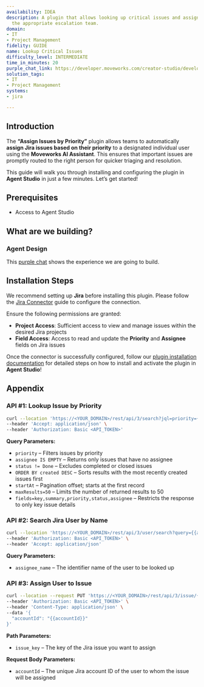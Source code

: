 ```yaml
---
availability: IDEA
description: A plugin that allows looking up critical issues and assigning them to
  the appropriate escalation team.
domain:
- IT
- Project Management
fidelity: GUIDE
name: Lookup Critical Issues
difficulty_level: INTERMEDIATE
time_in_minutes: 20
purple_chat_link: https://developer.moveworks.com/creator-studio/developer-tools/purple-chat/?conversation=%7B%22startTimestamp%22%3A%2211%3A43+AM%22%2C%22messages%22%3A%5B%7B%22parts%22%3A%5B%7B%22richText%22%3A%22Show+me+all+critical+production+issues%22%7D%5D%2C%22role%22%3A%22user%22%7D%2C%7B%22parts%22%3A%5B%7B%22reasoningSteps%22%3A%5B%7B%22richText%22%3A%22Searching+%3Cb%3EJira%3C%2Fb%3E+for+critical+production+issues.%22%2C%22status%22%3A%22success%22%7D%5D%7D%2C%7B%22richText%22%3A%22%3Cp%3EI+found+2+critical+issues+in+%3Cb%3EJira%3C%2Fb%3E%3A%3C%2Fp%3E%22%7D%2C%7B%22citations%22%3A%5B%7B%22citationTitle%22%3A%22API-401%3A+Authentication+service+failing%22%2C%22connectorName%22%3A%22jira%22%7D%2C%7B%22citationTitle%22%3A%22DB-231%3A+Database+connection+pool+exhausted%22%2C%22connectorName%22%3A%22jira%22%7D%5D%7D%2C%7B%22richText%22%3A%22What+would+you+like+to+do%3F%22%7D%2C%7B%22buttons%22%3A%5B%7B%22buttonText%22%3A%22Assign+an+issue%22%2C%22style%22%3A%22filled%22%7D%2C%7B%22buttonText%22%3A%22View+details%22%2C%22style%22%3A%22outlined%22%7D%5D%7D%5D%2C%22role%22%3A%22assistant%22%7D%2C%7B%22parts%22%3A%5B%7B%22richText%22%3A%22Assign+an+issue%22%7D%5D%2C%22role%22%3A%22user%22%7D%2C%7B%22parts%22%3A%5B%7B%22richText%22%3A%22%3Cp%3EWhich+issue+would+you+like+to+assign%3F%3C%2Fp%3E%22%7D%2C%7B%22buttons%22%3A%5B%7B%22buttonText%22%3A%22API-401%22%2C%22style%22%3A%22outlined%22%7D%2C%7B%22buttonText%22%3A%22DB-231%22%2C%22style%22%3A%22outlined%22%7D%5D%7D%5D%2C%22role%22%3A%22assistant%22%7D%2C%7B%22parts%22%3A%5B%7B%22richText%22%3A%22API-401%22%7D%5D%2C%22role%22%3A%22user%22%7D%2C%7B%22parts%22%3A%5B%7B%22richText%22%3A%22Okay%2C+who+should+I+assign+%3Cb%3EAPI-401%3C%2Fb%3E+to%3F+You+can+mention+a+team+or+an+individual.%22%7D%5D%2C%22role%22%3A%22assistant%22%7D%2C%7B%22parts%22%3A%5B%7B%22richText%22%3A%22the+SRE+escalation+team%22%7D%5D%2C%22role%22%3A%22user%22%7D%2C%7B%22parts%22%3A%5B%7B%22reasoningSteps%22%3A%5B%7B%22richText%22%3A%22Found+user+group+%27SRE+Escalation+Team%27+in+%3Cb%3EJira%3C%2Fb%3E%22%2C%22status%22%3A%22success%22%7D%5D%7D%2C%7B%22richText%22%3A%22%3Cp%3EOkay%2C+I+will+perform+the+following+action%3A%3C%2Fp%3E%3Cul%3E%3Cli%3E%3Cb%3EAssignee%3C%2Fb%3E%3A+SRE+Escalation+Team%3C%2Fli%3E%3Cli%3E%3Cb%3EIssue%3C%2Fb%3E%3A+API-401%3C%2Fli%3E%3C%2Ful%3E%3Cp%3EDoes+this+look+right%3F%3C%2Fp%3E%22%7D%2C%7B%22buttons%22%3A%5B%7B%22buttonText%22%3A%22Assign+Issue%22%2C%22style%22%3A%22filled%22%7D%2C%7B%22buttonText%22%3A%22Cancel%22%2C%22style%22%3A%22outlined%22%7D%5D%7D%5D%2C%22role%22%3A%22assistant%22%7D%2C%7B%22parts%22%3A%5B%7B%22richText%22%3A%22Assign+Issue%22%7D%5D%2C%22role%22%3A%22user%22%7D%2C%7B%22parts%22%3A%5B%7B%22richText%22%3A%22%3Cp%3EDone.+I%27ve+assigned+the+issue+to+the+SRE+Escalation+Team.%3C%2Fp%3E%22%7D%2C%7B%22citations%22%3A%5B%7B%22citationTitle%22%3A%22API-401%3A+Authentication+service+failing%22%2C%22connectorName%22%3A%22jira%22%7D%5D%7D%5D%2C%22role%22%3A%22assistant%22%7D%5D%7D
solution_tags:
- IT
- Project Management
systems:
- jira

---
```

## **Introduction**

The **“Assign Issues by Priority”** plugin allows teams to automatically **assign Jira issues based on their priority** to a designated individual user using the **Moveworks AI Assistant**. This ensures that important issues are promptly routed to the right person for quicker triaging and resolution.

This guide will walk you through installing and configuring the plugin in **Agent Studio** in just a few minutes. Let’s get started!

## **Prerequisites**

- Access to Agent Studio

## **What are we building?**

### **Agent Design**

This [purple chat](https://developer.moveworks.com/creator-studio/developer-tools/purple-chat/?conversation=%7B%22startTimestamp%22%3A%2211%3A43+AM%22%2C%22messages%22%3A%5B%7B%22parts%22%3A%5B%7B%22richText%22%3A%22I+need+to+assign+a+high+priority+issue+to+an+engineer+on+my+team%22%7D%5D%2C%22role%22%3A%22user%22%7D%2C%7B%22parts%22%3A%5B%7B%22reasoningSteps%22%3A%5B%7B%22richText%22%3A%22Resolving+%27my+team%27+based+on+organizational+data.%22%2C%22status%22%3A%22success%22%7D%5D%7D%2C%7B%22richText%22%3A%22%3Cp%3EI+can+help+with+that.+First%2C+who+should+I+assign+the+issue+to%3F%3C%2Fp%3E%22%7D%5D%2C%22role%22%3A%22assistant%22%7D%2C%7B%22parts%22%3A%5B%7B%22richText%22%3A%22%3Cp%3EPriya%3C%2Fp%3E%22%7D%5D%2C%22role%22%3A%22user%22%7D%2C%7B%22parts%22%3A%5B%7B%22reasoningSteps%22%3A%5B%7B%22richText%22%3A%22%3Cp%3ESearching+for+%27Priya%27+in+%3Cstrong%3Ejira%3C%2Fstrong%3E.%3C%2Fp%3E%22%2C%22status%22%3A%22success%22%7D%5D%7D%2C%7B%22richText%22%3A%22%3Cp%3EI+found+a+few+people+in+Jira+with+similar+names.+Which+one+do+you+mean%3F%3C%2Fp%3E%22%7D%2C%7B%22buttons%22%3A%5B%7B%22buttonText%22%3A%22Priya+Sharma%22%7D%2C%7B%22buttonText%22%3A%22Priyanka+Sharma%22%7D%2C%7B%22buttonText%22%3A%22Priya+S.+Sharma%22%7D%5D%7D%5D%2C%22role%22%3A%22assistant%22%7D%2C%7B%22parts%22%3A%5B%7B%22richText%22%3A%22Priya+Sharma%22%7D%5D%2C%22role%22%3A%22user%22%7D%2C%7B%22parts%22%3A%5B%7B%22reasoningSteps%22%3A%5B%7B%22richText%22%3A%22Searching+for+%3Cb%3EHigh+Priority%3C%2Fb%3E+issues+in+%3Cb%3EJira%3C%2Fb%3E.%22%2C%22status%22%3A%22success%22%7D%5D%7D%2C%7B%22richText%22%3A%22%3Cp%3EOkay.+I+found+a+few+high+priority+issues.+Which+one+should+I+assign+to+Priya+Sharma%3F%3C%2Fp%3E%22%7D%2C%7B%22citations%22%3A%5B%7B%22citationTitle%22%3A%22IOS-882%3A+Crash+on+app+launch+for+iOS+17+users%22%2C%22connectorName%22%3A%22jira%22%7D%2C%7B%22citationTitle%22%3A%22WEB-754%3A+%27Add+to+Cart%27+button+is+not+working%22%2C%22connectorName%22%3A%22jira%22%7D%2C%7B%22citationTitle%22%3A%22API-415%3A+Payment+gateway+integration+failing+intermittently%22%2C%22connectorName%22%3A%22jira%22%7D%5D%7D%2C%7B%22buttons%22%3A%5B%7B%22buttonText%22%3A%22IOS-882%22%2C%22style%22%3A%22outlined%22%7D%2C%7B%22buttonText%22%3A%22WEB-754%22%2C%22style%22%3A%22outlined%22%7D%2C%7B%22buttonText%22%3A%22API-415%22%2C%22style%22%3A%22outlined%22%7D%5D%7D%5D%2C%22role%22%3A%22assistant%22%7D%2C%7B%22parts%22%3A%5B%7B%22richText%22%3A%22WEB-754%22%7D%5D%2C%22role%22%3A%22user%22%7D%2C%7B%22parts%22%3A%5B%7B%22richText%22%3A%22%3Cp%3EOkay%2C+I+will+assign+the+following+Jira+issue%3A%3C%2Fp%3E%3Cul%3E%3Cli%3E%3Cb%3EIssue%3C%2Fb%3E%3A+WEB-754%3A+%27Add+to+Cart%27+button+is+not+working%3C%2Fli%3E%3Cli%3E%3Cb%3EPriority%3C%2Fb%3E%3A+High%3C%2Fli%3E%3Cli%3E%3Cb%3EAssignee%3C%2Fb%3E%3A+Priya+Sharma%3C%2Fli%3E%3C%2Ful%3E%3Cp%3EDoes+this+look+right%3F%3C%2Fp%3E%22%7D%2C%7B%22buttons%22%3A%5B%7B%22buttonText%22%3A%22Assign+Issue%22%2C%22style%22%3A%22filled%22%7D%2C%7B%22buttonText%22%3A%22Cancel%22%2C%22style%22%3A%22outlined%22%7D%5D%7D%5D%2C%22role%22%3A%22assistant%22%7D%2C%7B%22parts%22%3A%5B%7B%22richText%22%3A%22Assign+Issue%22%7D%5D%2C%22role%22%3A%22user%22%7D%2C%7B%22parts%22%3A%5B%7B%22richText%22%3A%22%3Cp%3EDone.+I%27ve+assigned+the+issue+to+Priya+Sharma.%3C%2Fp%3E%22%7D%2C%7B%22citations%22%3A%5B%7B%22citationTitle%22%3A%22WEB-754%3A+%27Add+to+Cart%27+button+is+not+working%22%2C%22connectorName%22%3A%22jira%22%7D%5D%7D%5D%2C%22role%22%3A%22assistant%22%7D%5D%7D) shows the experience we are going to build.

## **Installation Steps**

We recommend setting up **Jira** before installing this plugin. Please follow the [Jira Connector](https://developer.moveworks.com/marketplace/package/?id=jira&hist=home%2Cbrws#how-to-implement) guide to configure the connection.

Ensure the following permissions are granted:

- **Project Access**: Sufficient access to view and manage issues within the desired Jira projects
- **Field Access**: Access to read and update the **Priority** and **Assignee** fields on Jira issues

Once the connector is successfully configured, follow our [plugin installation documentation](https://help.moveworks.com/docs/ai-agent-marketplace-installation) for detailed steps on how to install and activate the plugin in **Agent Studio**!

## **Appendix**

### **API #1: Lookup Issue by Priority**

```bash
curl --location 'https://<YOUR_DOMAIN>/rest/api/3/search?jql=priority={{priority}}%20AND%20assignee%20IS%20EMPTY%20AND%20status%20!=%20Done%20ORDER%20BY%20created%20DESC&startAt=0&maxResults=50&fields=key,summary,priority,status,assignee' \
--header 'Accept: application/json' \
--header 'Authorization: Basic <API_TOKEN>'
```

**Query Parameters:**

- `priority` – Filters issues by priority
- `assignee IS EMPTY` – Returns only issues that have no assignee
- `status != Done` – Excludes completed or closed issues
- `ORDER BY created DESC` – Sorts results with the most recently created issues first
- `startAt` – Pagination offset; starts at the first record
- `maxResults=50` – Limits the number of returned results to 50
- `fields=key,summary,priority,status,assignee` – Restricts the response to only key issue details

### **API #2: Search Jira User by Name**

```bash
curl --location 'https://<YOUR_DOMAIN>/rest/api/3/user/search?query={{assignee_name}}' \
--header 'Authorization: Basic <API_TOKEN>' \
--header 'Accept: application/json'
```

**Query Parameters:**

- `assignee_name` – The identifier name of the user to be looked up

### **API #3: Assign User to Issue**

```bash
curl --location --request PUT 'https://<YOUR_DOMAIN>/rest/api/3/issue/{{issue_key}}/assignee' \
--header 'Authorization: Basic <API_TOKEN>' \
--header 'Content-Type: application/json' \
--data '{
  "accountId": "{{accountId}}"
}'
```

**Path Parameters:**

- `issue_key` – The key of the Jira issue you want to assign

**Request Body Parameters:**

- `accountId` – The unique Jira account ID of the user to whom the issue will be assigned